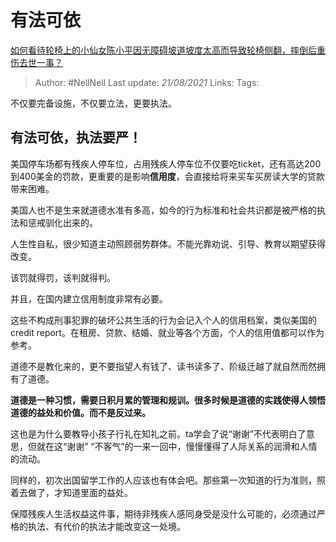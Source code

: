 # 有法可依
[如何看待轮椅上的小仙女陈小平因无障碍坡道坡度太高而导致轮椅侧翻，摔倒后重伤去世一事？](https://www.zhihu.com/question/439962892/answer/1685821397)

> Author: #NellNell
Last update: *21/08/2021*
Links:
Tags:

不仅要完备设施，不仅要立法，更要执法。

## 有法可依，执法要严！

美国停车场都有残疾人停车位，占用残疾人停车位不仅要吃ticket，还有高达200到400美金的罚款，更重要的是影响**信用度**，会直接给将来买车买房读大学的贷款带来困难。

美国人也不是生来就道德水准有多高，如今的行为标准和社会共识都是被严格的执法和惩戒驯化出来的。

人生性自私，很少知道主动照顾弱势群体。不能光靠劝说、引导、教育以期望获得改变。

该罚就得罚，该判就得判。

并且，在国内建立信用制度非常有必要。

这些不构成刑事犯罪的破坏公共生活的行为会记入个人的信用档案，类似美国的credit report。在租房、贷款、结婚、就业等各个方面，个人的信用值都可以作为参考。

道德不是教化来的，更不要指望人有钱了、读书读多了、阶级迁越了就自然而然拥有了道德。

**道德是一种习惯，需要日积月累的管理和规训。很多时候是道德的实践使得人领悟道德的益处和价值。而不是反过来。**

这也是为什么要教导小孩子行礼在知礼之前。ta学会了说“谢谢”不代表明白了意思，但就在这“谢谢” “不客气”的一来一回中，慢慢懂得了人际关系的润滑和人情的流动。

同样的，初次出国留学工作的人应该也有体会吧。那些第一次知道的行为准则，照着去做了，才知道里面的益处。

保障残疾人生活权益这件事，期待非残疾人感同身受是没什么可能的，必须通过严格的执法、有代价的执法才能改变这一处境。
